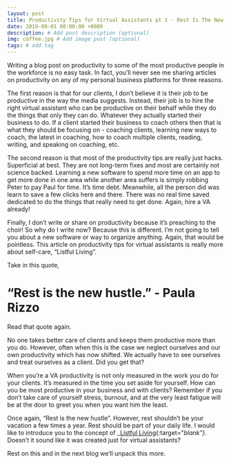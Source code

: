 ```yaml
---
layout: post
title: Productivity Tips for Virtual Assistants pt 1 - Rest Is The New Hustle
date: 2019-09-01 00:00:00 +0000
description: # Add post description (optional)
img: coffee.jpg # Add image post (optional)
tags: # add tag
---
```


Writing a blog post on productivity to some of the most productive people in the workforce is no easy task. In fact, you’ll never see me sharing articles on productivity on any of my personal business platforms for three reasons.

The first reason is that for our clients, I don’t believe it is their job to be productive in the way the media suggests. Instead, their job is to hire the right virtual assistant who can be productive on their behalf while they do the things that only they can do. Whatever they actually started their business to do. If a client started their business to coach others then that is what they should be focusing on - coaching clients, learning new ways to coach, the latest in coaching, how to coach multiple clients, reading, writing, and speaking on coaching, etc.

The second reason is that most of the productivity tips are really just hacks. Superficial at best. They are not long-term fixes and most are certainly not science backed. Learning a new software to spend more time on an app to get more done in one area while another area suffers is simply robbing Peter to pay Paul for time. It’s time debt. Meanwhile, all the person did was learn to save a few clicks here and there. There was no real time saved dedicated to do the things that really need to get done. Again, hire a VA already!

Finally, I don’t write or share on productivity because it’s preaching to the choir! So why do I write now? Because this is different. I’m not going to tell you about a new software or way to organize anything. Again, that would be pointless. This article on productivity tips for virtual assistants is really more about self-care, “Listful Living”.

Take in this quote,

# __“Rest is the new hustle.” - Paula Rizzo__

Read that quote again.

No one takes better care of clients and keeps them productive more than you do. However, often when this is the case we neglect ourselves and our own productivity which has now shifted. We actually have to see ourselves and treat ourselves as a client. Did you get that?

When you’re a VA productivity is not only measured in the work you do for your clients. It’s measured in the time you set aside for yourself. How can you be most productive in your business and with clients? Remember if you don’t take care of yourself stress, burnout, and at the very least fatigue will be at the door to greet you when you want him the least.

Once again, “Rest is the new hustle”. However, rest shouldn’t be your vacation a few times a year. Rest should be part of your daily life. I would like to introduce you to the concept of _[Listful Living](https://www.amazon.com/Listful-Living-List-Making-Journey-Stressed/dp/164250047X){:target="_blank"}_. Doesn’t it sound like it was created just for virtual assistants?

Rest on this and in the next blog we’ll unpack this more.
